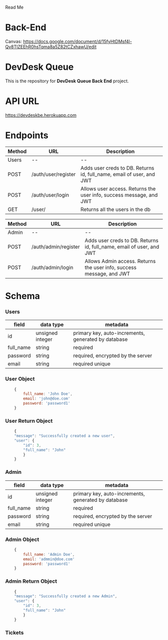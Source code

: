 Read Me
# Back-End

Canvas: https://docs.google.com/document/d/15fyHtDMsf4l-Qv8TlZEEhR0hsTqma8a5Z82tCZxhawU/edit

# DevDesk Queue

This is the repository for **DevDesk Queue Back End** project.

# API URL
https://devdeskbe.herokuapp.com

# Endpoints

| Method | URL | Description |
| -- | -- | -- |
| Users | -- | -- |
| POST | /auth/user/register |Adds user creds to DB. Returns id, full_name, email of user, and JWT |
| POST | /auth/user/login | Allows user access. Returns the user info, success message, and JWT |
| GET | /user/ | Returns all the users in the db|


| Method | URL | Description |
| -- | -- | -- |
| Admin | -- | -- |
| POST | /auth/admin/register |Adds user creds to DB. Returns id, full_name, email of user, and JWT |
| POST | /auth/admin/login | Allows Admin access. Returns the user info, success message, and JWT |


# Schema

### Users

| field | data type        | metadata |
| ----- | ---------------- | -- |
| id    | unsigned integer | primary key, auto-increments, generated by database |
| full_name | string        | required|
| password | string | required, encrypted by the server |
| email | string | required unique|
### User Object
```js
    {
        full_name: 'John Doe',
        email: 'john@doe.com'
        password: 'password1'
    }
```
### User Return Object
```js
    {
    "message": "Successfully created a new user",
    "user": {
        "id": 3,
        "full_name": "John"
        }
    }
```

### Admin

| field | data type        | metadata |
| ----- | ---------------- | -- |
| id    | unsigned integer | primary key, auto-increments, generated by database |
| full_name | string        | required|
| password | string | required, encrypted by the server |
| email | string | required unique|

### Admin Object
```js
    {
        full_name: 'Admin Doe',
        email: 'admmin@doe.com'
        password: 'password1'
    }
```
### Admin Return Object
```js
    {
    "message": "Successfully created a new Admin",
    "user": {
        "id": 3,
        "full_name": "John"
        }
    }
```

### Tickets 
